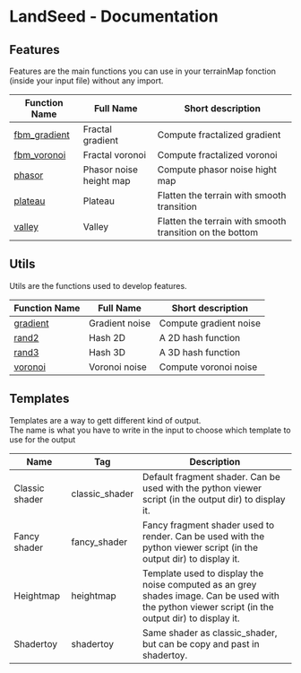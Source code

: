 # LandSeed - Documentation

## Features

Features are the main functions you can use in your terrainMap fonction (inside your input file) without any import.

| Function Name | Full Name | Short description |
|-|-|-|
| [fbm_gradient](features/fbm_gradient.md) | Fractal gradient | Compute fractalized gradient |
| [fbm_voronoi](features/fbm_voronoi.md) | Fractal voronoi | Compute fractalized voronoi |
| [phasor](features/phasor.md) | Phasor noise height map | Compute phasor noise hight map |
| [plateau](features/plateau.md) | Plateau | Flatten the terrain with smooth transition |
| [valley](features/valley.md) | Valley | Flatten the terrain with smooth transition on the bottom |


## Utils

Utils are the functions used to develop features.

| Function Name | Full Name | Short description |
|-|-|-|
| [gradient](utils/gradient.md) | Gradient noise | Compute gradient noise |
| [rand2](utils/rand2.md) | Hash 2D | A 2D hash function |
| [rand3](utils/rand3.md) | Hash 3D | A 3D hash function |
| [voronoi](utils/voronoi.md) | Voronoi noise | Compute voronoi noise |


## Templates

Templates are a way to gett different kind of output.  
The name is what you have to write in the input to choose which template to use for the output

| Name | Tag | Description |
|-|-|-|
| Classic shader | classic_shader | Default fragment shader. Can be used with the python viewer script (in the output dir) to display it. |
| Fancy shader | fancy_shader | Fancy fragment shader used to render. Can be used with the python viewer script (in the output dir) to display it. |
| Heightmap | heightmap | Template used to display the noise computed as an grey shades image. Can be used with the python viewer script (in the output dir) to display it. |
| Shadertoy | shadertoy | Same shader as classic_shader, but can be copy and past in shadertoy. |
